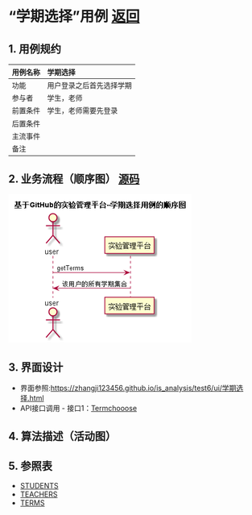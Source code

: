 # “学期选择”用例 [返回](./README.md)
## 1. 用例规约
|用例名称|学期选择|
|-------|:-------------|
|功能|用户登录之后首先选择学期|
|参与者|学生，老师|
|前置条件|学生，老师需要先登录|
|后置条件| |
|主流事件| |
|备注| |

## 2. 业务流程（顺序图） [源码](../src/学期选择.puml)
![](../img/学期选择.png) 

## 3. 界面设计
- 界面参照:https://zhangji123456.github.io/is_analysis/test6/ui/学期选择.html
- API接口调用
         - 接口1：[Termchooose](../jiekou/Termchooose.md) 

## 4. 算法描述（活动图）

## 5. 参照表
- [STUDENTS](../数据库设计.md/#STUDENTS)
- [TEACHERS](../数据库设计.md/#TEACHERS)
- [TERMS](../数据库设计.md/#TERMS)


